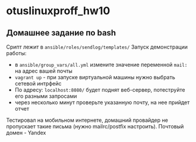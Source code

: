 # otuslinuxproff_hw10
## Домашнее задание по bash
Срипт лежит в ``` ansible/roles/sendlog/templates/ ```
Запуск демонстрации работы:
  - в ``` ansible/group_vars/all.yml ``` измените значение переменной ``` mail: ``` на адрес вашей почты
  - ``` vagrant up ``` - при запуске виртуальной машины нужно выбрать сетевой интрфейс
  - По адресу: ``` localhost:8080/ ``` будет поднят веб-сервер, потеструйте его разными запросами
  - через несколько минут проверьте указанную почту, на нее прийдет  отчет 
    
  Тестировал на мобильном интернете, домашний провайдер не пропускает такие письма (нужно mailrc/postfix настроить). Почтовый домен - Yandex

